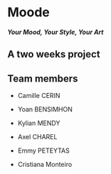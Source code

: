 # Moode
__*Your Mood, Your Style, Your Art*__

## A two weeks project

## Team members

- Camille CERIN

- Yoan BENSIMHON

- Kylian MENDY

- Axel CHAREL

- Emmy PETEYTAS

- Cristiana Monteiro

